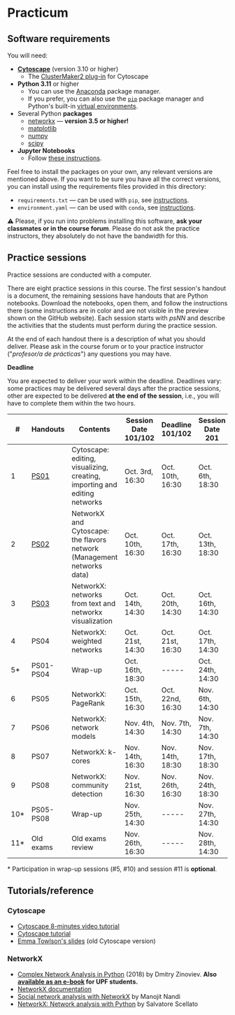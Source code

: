 # Practicum

## Software requirements

You will need:

* [**Cytoscape**](https://cytoscape.org/download.html) (version 3.10 or higher)
   * The [ClusterMaker2 plug-in](https://apps.cytoscape.org/apps/clustermaker2) for Cytoscape
* **Python 3.11** or higher
   * You can use the [Anaconda](https://www.anaconda.com/products/individual) package manager.
   * If you prefer, you can also use the [`pip`](https://packaging.python.org/en/latest/tutorials/installing-packages/) package manager and Python's built-in [virtual environments](https://docs.python.org/3/library/venv.html).
* Several Python **packages**
   * [networkx](https://networkx.github.io/) — **version 3.5 or higher!**
   * [matplotlib](https://matplotlib.org/)
   * [numpy](https://numpy.org/)
   * [scipy](https://scipy.org/)
* **Jupyter Notebooks**
   * Follow [these instructions](https://jupyter.org/install.html).

Feel free to install the packages on your own, any relevant versions are mentioned above. If you want to be sure you have all the correct versions, you can install using the requirements files provided in this directory:
* `requirements.txt` — can be used with `pip`, see [instructions](https://packaging.python.org/en/latest/tutorials/installing-packages/#requirements-files).
* `environment.yaml` — can be used with `conda`, see [instructions](https://docs.conda.io/projects/conda/en/stable/user-guide/tasks/manage-environments.html#creating-an-environment-from-an-environment-yml-file).

:warning: Please, if you run into problems installing this software, **ask your classmates or in the course forum**. Please do not ask the practice instructors, they absolutely do not have the bandwidth for this.

## Practice sessions

Practice sessions are conducted with a computer.

There are eight practice sessions in this course. The first session's handout is a document, the remaining sessions have handouts that are Python notebooks. Download the notebooks, open them, and follow the instructions there (some instructions are in color and are not visible in the preview shown on the GitHub website). Each session starts with *psNN* and describe the activities that the students must perform during the practice session.

At the end of each handout there is a description of what you should deliver. Please ask in the course forum or to your practice instructor ("*profesor/a de prácticas*") any questions you may have.

**Deadline**

You are expected to deliver your work within the deadline. Deadlines vary: some practices may be delivered several days after the practice sessions, other are expected to be delivered **at the end of the session**, i.e., you will have to complete them within the two hours.


| # | Handouts                                    | Contents | Session Date <br> 101/102 | Deadline <br> 101/102 | Session Date <br> 201 |  Deadline <br> 201 |
|---|---------------------------------------------|----------|------------------|--------------|------------------|--------------|
| 1 | [PS01](ps01-cytoscpe.md)                          | Cytoscape: editing, visualizing, creating, importing and editing networks | Oct. 3rd, 16:30 | Oct. 10th, 16:30 |  Oct. 6th, 18:30 | Oct. 13th, 18:30 |
| 2 | [PS02](ps02-flavors-2025.ipynb)                  | NetworkX and Cytoscape: the flavors network (Management networks data)| Oct. 10th, 16:30 | Oct. 17th, 16:30 | Oct. 13th, 18:30 | Oct. 20th, 18:30 |
| 3 | [PS03](ps03-networks-from-text.ipynb)       | NetworkX: networks from text and networkx visualization | Oct. 14th, 14:30 | Oct. 20th, 14:30 | Oct. 16th, 14:30 | Oct. 22nd, 14:30 |
| 4 | PS04         | NetworkX: weighted networks | Oct. 21st, 14:30 | Oct. 21st, 16:30  | Oct. 17th, 14:30 | Oct. 17th, 16:30 |
| 5* | PS01-PS04                             | Wrap-up | Oct. 16th, 18:30 | ----- | Oct. 24th, 14:30 | ----- |
| 6 | PS05                 | NetworkX: PageRank | Oct. 15th, 16:30 | Oct. 22nd, 16:30 | Nov. 6th, 14:30 | Nov. 11th, 14:30 |
| 7 | PS06           | NetworkX: network models | Nov. 4th, 14:30 | Nov. 7th, 14:30 | Nov. 7th, 14:30 | Nov. 12th, 13:30 |
| 8 | PS07        | NetworkX: k-cores | Nov. 14th, 16:30 | Nov. 14th, 18:30 | Nov. 17th, 18:30 | Nov. 17th, 20:30 |
| 9 | PS08              | NetworkX: community detection | Nov. 21st, 16:30 | Nov. 26th, 16:30 | Nov. 24th, 18:30 | Nov. 27th, 18:30 |
| 10* | PS05-PS08                            | Wrap-up | Nov. 25th, 14:30 | ----- | Nov. 27th, 14:30 | -----
| 11* | Old exams                                 | Old exams review | Nov. 26th, 16:30 | ----- | Nov. 28th, 14:30 | -----

\* Participation in wrap-up sessions (#5, #10) and session #11 is **optional**.

## Tutorials/reference

### Cytoscape

* [Cytoscape 8-minutes video tutorial](https://www.youtube.com/watch?v=iGpxX0Kd4Z0&list=PLFQS98nmv__wFmmSDePx9FtQ2TFRS6wdR)
* [Cytoscape tutorial](https://github.com/cytoscape/cytoscape-tutorials/wiki)
* [Emma Towlson's slides](https://www.dropbox.com/s/37zleq3ynw6e0n6/Cytoscape_2017.pdf?dl=0) (old Cytoscape version)

### NetworkX

* [Complex Network Analysis in Python](https://www.amazon.com/gp/product/1680502697/) (2018) by Dmitry Zinoviev. **Also [available as an e-book](https://upfinder.upf.edu/iii/encore/record/C__Rb1557007?lang=cat) for UPF students.**
* [NetworkX documentation](https://networkx.github.io/)
* [Social network analysis with NetworkX](https://blog.dominodatalab.com/social-network-analysis-with-networkx/) by Manojit Nandi
* [NetworkX: Network analysis with Python](https://www.cl.cam.ac.uk/~cm542/teaching/2010/stna-pdfs/stna-lecture8.pdf) by Salvatore Scellato
